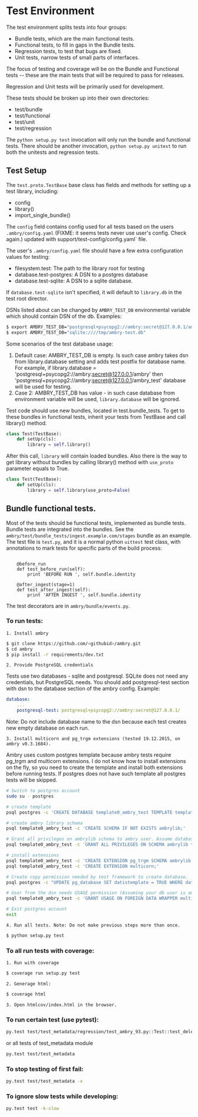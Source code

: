 
# Test Environment

The test environment splits tests into four groups: 

- Bundle tests, which are the main functional tests.
- Functional tests, to fill in gaps in the Bundle tests.
- Regression tests, to test that bugs are fixed.
- Unit tests, narrow tests of small parts of interfaces.

The focus of testing and coverage will be on the Bundle and Functional tests -- these are the main tests that will be 
required to pass for releases. 

Regression and Unit tests will be primarily used for development. 

These tests should be broken up into their own directories:

* test/bundle
* test/functional
* test/unit
* test/regression

The `python setup.py test` invocation will only run the bundle and functional tests. There should be another invocation,
`python setup.py unitest` to run both the unitests and regression tests.

## Test Setup

The `test.proto.TestBase` base class has fields and methods for setting up a test library, including:

 * config
 * library()
 * import_single_bundle()
 
 The `config` field contains config used for all tests based on the users `.ambry/config.yaml` (FIXME: it seems tests never use user's config. Check again.) updated with support/test-config/config.yaml` file.
 
 The user's `.ambry/config.yaml` file should have a few extra configuration values for testing:
 
 * filesystem.test: The path to the library root for testing
 * database.test-postgres: A DSN to a postgres database
 * database.test-sqlite: A DSN to a sqlite database.
 
 If `database.test-sqlite` isn't specified, it will default to `library.db` in the test root director.

 DSNs listed about can be changed by `AMBRY_TEST_DB` environmental variable which should contain DSN of the db.
 Examples:

```bash
$ export AMBRY_TEST_DB="postgresql+psycopg2://ambry:secret@127.0.0.1/ambry_test"
$ export AMBRY_TEST_DB="sqlite:////tmp/ambry-test.db"
```

 Some scenarios of the test database usage:
1. Default case: AMBRY_TEST_DB is empty. Is such case ambry takes dsn from library.database setting and adds test postfix for database name. For example, if library.database = 'postgresql+psycopg2://ambry:secret@127.0.0.1/ambry' then 'postgresql+psycopg2://ambry:secret@127.0.0.1/ambry_test' database will be used for testing.
2. Case 2: AMBRY_TEST_DB has value - in such case database from environment variable will be used, `library.database` will be ignored.
 
 Test code should use new bundles, located in test.bundle_tests. To get to these bundles in functional tests, inherit your tests from TestBase and call library() method.
 
```python
class Test(TestBase):
    def setUp(cls):
        library = self.library()
```
 
After this call, `library` will contain loaded bundles. Also there is the way to get library without bundles by calling library() method with `use_proto` parameter equals to True.

```python
class Test(TestBase):
    def setUp(cls):
        library = self.library(use_proto=False)
```


## Bundle functional tests. 

Most of the tests should be functional tests, implemented as bundle tests. Bundle tests are integrated into the
bundles. See the `ambry/test/bundle_tests/ingest.example.com/stages` bundle as an example. The test file is `test.py`, 
and it is a normal python `uittest` test class, with annotations to mark tests for specific parts of the build process:

```class Test(BundleTest):

    @before_run
    def test_before_run(self):
        print 'BEFORE RUN ', self.bundle.identity

    @after_ingest(stage=1)
    def test_after_ingest(self):
        print 'AFTER INGEST ', self.bundle.identity
```

The  test decorators are in `ambry/bundle/events.py`.

### To run tests:
    1. Install ambry
```bash
$ git clone https://github.com/<githubid>/ambry.git
$ cd ambry
$ pip install -r requirements/dev.txt
```

    2. Provide PostgreSQL credentials
Tests use two databases - sqlite and postgresql. SQLite does not need any credentials, but PostgreSQL needs. You should add postgresql-test section with dsn to the database section of the ambry config. Example:
```yaml
database:
    ...
    postgresql-test: postgresql+psycopg2://ambry:secret@127.0.0.1/
```
Note: Do not include database name to the dsn because each test creates new empty database on each run.

    3. Install multicorn and pg_trgm extensions (tested 19.12.2015, on ambry v0.3.1684).
Ambry uses custom postgres template because ambry tests require pg_trgm and multicorn extensions. I do not know how to 
install extensions on the fly, so you need to create the template and install both extensions before running tests. 
If postgres does not have such template all postgres tests will be skipped.

```bash
# Switch to postgres account
sudo su - postgres

# create template
psql postgres -c 'CREATE DATABASE template0_ambry_test TEMPLATE template0;'

# create ambry library schema
psql template0_ambry_test -c 'CREATE SCHEMA IF NOT EXISTS ambrylib;'

# Grant all privileges on ambrylib schema to ambry user. Assume database user is ambry.
psql template0_ambry_test -c 'GRANT ALL PRIVILEGES ON SCHEMA ambrylib to ambry;'

# install extensions
psql template0_ambry_test -c 'CREATE EXTENSION pg_trgm SCHEMA ambrylib;'
psql template0_ambry_test -c 'CREATE EXTENSION multicorn;'

# Create copy permission needed by test framework to create database.
psql postgres -c "UPDATE pg_database SET datistemplate = TRUE WHERE datname='template0_ambry_test';"

# User from the dsn needs USAGE permission (Assuming your db user is ambry)
psql template0_ambry_test -c 'GRANT USAGE ON FOREIGN DATA WRAPPER multicorn TO ambry;'

# Exit postgres account
exit
```

    4. Run all tests. Note: Do not make previous steps more than once.
```bash
$ python setup.py test
```

### To all run tests with coverage:

    1. Run with coverage
```bash
$ coverage run setup.py test
```
    2. Generage html:
```bash
$ coverage html
```
    3. Open htmlcov/index.html in the browser.

### To run certain test (use pytest):
```bash
py.test test/test_metadata/regression/test_ambry_93.py::Test::test_deletes_removed_keys_from_db
```
or all tests of test_metadata module
```bash
py.test test/test_metadata
```

### To stop testing of first fail:
```bash
py.test test/test_metadata -x
```

### To ignore slow tests while developing:
```bash
py.test test -k-slow
```

